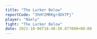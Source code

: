 ```yaml
---
title: "The Lurker Below"
reportCode: "3hHY2MRKgrdDkTPj"
player: "Näely"
fight: "The Lurker Below"
date: 2021-10-06T18:48:50.877000+00:00
---
```

